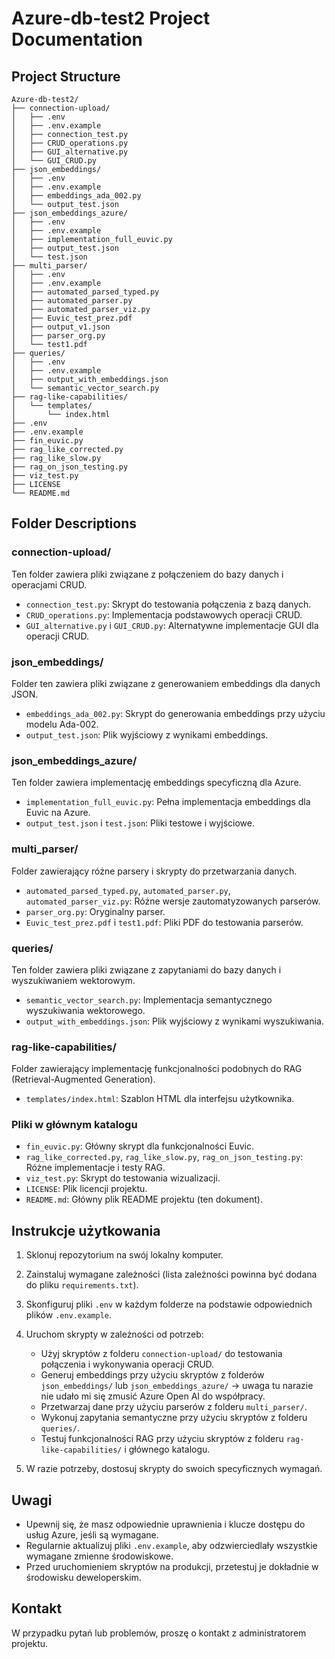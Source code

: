 # Azure-db-test2 Project Documentation

## Project Structure

```
Azure-db-test2/
├── connection-upload/
│   ├── .env
│   ├── .env.example
│   ├── connection_test.py
│   ├── CRUD_operations.py
│   ├── GUI_alternative.py
│   └── GUI_CRUD.py
├── json_embeddings/
│   ├── .env
│   ├── .env.example
│   ├── embeddings_ada_002.py
│   └── output_test.json
├── json_embeddings_azure/
│   ├── .env
│   ├── .env.example
│   ├── implementation_full_euvic.py
│   ├── output_test.json
│   └── test.json
├── multi_parser/
│   ├── .env
│   ├── .env.example
│   ├── automated_parsed_typed.py
│   ├── automated_parser.py
│   ├── automated_parser_viz.py
│   ├── Euvic_test_prez.pdf
│   ├── output_v1.json
│   ├── parser_org.py
│   └── test1.pdf
├── queries/
│   ├── .env
│   ├── .env.example
│   ├── output_with_embeddings.json
│   └── semantic_vector_search.py
├── rag-like-capabilities/
│   └── templates/
│       └── index.html
├── .env
├── .env.example
├── fin_euvic.py
├── rag_like_corrected.py
├── rag_like_slow.py
├── rag_on_json_testing.py
├── viz_test.py
├── LICENSE
└── README.md
```

## Folder Descriptions

### connection-upload/
Ten folder zawiera pliki związane z połączeniem do bazy danych i operacjami CRUD.

- `connection_test.py`: Skrypt do testowania połączenia z bazą danych.
- `CRUD_operations.py`: Implementacja podstawowych operacji CRUD.
- `GUI_alternative.py` i `GUI_CRUD.py`: Alternatywne implementacje GUI dla operacji CRUD.

### json_embeddings/
Folder ten zawiera pliki związane z generowaniem embeddings dla danych JSON.

- `embeddings_ada_002.py`: Skrypt do generowania embeddings przy użyciu modelu Ada-002.
- `output_test.json`: Plik wyjściowy z wynikami embeddings.

### json_embeddings_azure/
Ten folder zawiera implementację embeddings specyficzną dla Azure.

- `implementation_full_euvic.py`: Pełna implementacja embeddings dla Euvic na Azure.
- `output_test.json` i `test.json`: Pliki testowe i wyjściowe.

### multi_parser/
Folder zawierający różne parsery i skrypty do przetwarzania danych.

- `automated_parsed_typed.py`, `automated_parser.py`, `automated_parser_viz.py`: Różne wersje zautomatyzowanych parserów.
- `parser_org.py`: Oryginalny parser.
- `Euvic_test_prez.pdf` i `test1.pdf`: Pliki PDF do testowania parserów.

### queries/
Ten folder zawiera pliki związane z zapytaniami do bazy danych i wyszukiwaniem wektorowym.

- `semantic_vector_search.py`: Implementacja semantycznego wyszukiwania wektorowego.
- `output_with_embeddings.json`: Plik wyjściowy z wynikami wyszukiwania.

### rag-like-capabilities/
Folder zawierający implementację funkcjonalności podobnych do RAG (Retrieval-Augmented Generation).

- `templates/index.html`: Szablon HTML dla interfejsu użytkownika.

### Pliki w głównym katalogu
- `fin_euvic.py`: Główny skrypt dla funkcjonalności Euvic.
- `rag_like_corrected.py`, `rag_like_slow.py`, `rag_on_json_testing.py`: Różne implementacje i testy RAG.
- `viz_test.py`: Skrypt do testowania wizualizacji.
- `LICENSE`: Plik licencji projektu.
- `README.md`: Główny plik README projektu (ten dokument).

## Instrukcje użytkowania

1. Sklonuj repozytorium na swój lokalny komputer.
2. Zainstaluj wymagane zależności (lista zależności powinna być dodana do pliku `requirements.txt`).
3. Skonfiguruj pliki `.env` w każdym folderze na podstawie odpowiednich plików `.env.example`.
4. Uruchom skrypty w zależności od potrzeb:
   - Użyj skryptów z folderu `connection-upload/` do testowania połączenia i wykonywania operacji CRUD.
   - Generuj embeddings przy użyciu skryptów z folderów `json_embeddings/` lub `json_embeddings_azure/` -> uwaga tu narazie nie udało mi się zmusić Azure Open AI do współpracy.
   - Przetwarzaj dane przy użyciu parserów z folderu `multi_parser/`.
   - Wykonuj zapytania semantyczne przy użyciu skryptów z folderu `queries/`.
   - Testuj funkcjonalności RAG przy użyciu skryptów z folderu `rag-like-capabilities/` i głównego katalogu.

5. W razie potrzeby, dostosuj skrypty do swoich specyficznych wymagań.

## Uwagi

- Upewnij się, że masz odpowiednie uprawnienia i klucze dostępu do usług Azure, jeśli są wymagane.
- Regularnie aktualizuj pliki `.env.example`, aby odzwierciedlały wszystkie wymagane zmienne środowiskowe.
- Przed uruchomieniem skryptów na produkcji, przetestuj je dokładnie w środowisku deweloperskim.

## Kontakt

W przypadku pytań lub problemów, proszę o kontakt z administratorem projektu.